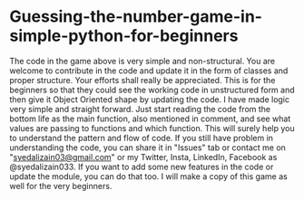 # Guessing-the-number-game-in-simple-python-for-beginners
The code in the game above is very simple and non-structural. You are welcome to contribute in the code and update it in the form of classes and proper structure. Your efforts shall really be appreciated. This is for the beginners so that they could see the working code in unstructured form and then give it Object Oriented shape by updating the code. I have made logic very simple and straight forward. Just start reading the code from the bottom life as the main function, also mentioned in comment, and see what values are passing to functions and which function. This will surely help you to understand the pattern and flow of code. If you still have problem in understanding the code, you can share it in "Issues" tab or contact me on "syedalizain03@gmail.com" or my Twitter, Insta, LinkedIn, Facebook as @syedalizain033.
If you want to add some new features in the code or update the module, you can do that too. I will make a copy of this game as well for the very beginners. 
